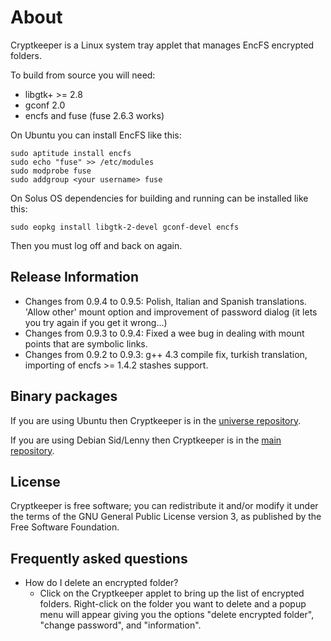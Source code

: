 # About

Cryptkeeper is a Linux system tray applet that manages EncFS encrypted folders.

To build from source you will need:

* libgtk+ >= 2.8
* gconf 2.0
* encfs and fuse (fuse 2.6.3 works)

On Ubuntu you can install EncFS like this:

```
sudo aptitude install encfs
sudo echo "fuse" >> /etc/modules
sudo modprobe fuse
sudo addgroup <your username> fuse
```

On Solus OS dependencies for building and running can be installed like this:

```
sudo eopkg install libgtk-2-devel gconf-devel encfs
```

Then you must log off and back on again.

## Release Information

* Changes from 0.9.4 to 0.9.5: Polish, Italian and Spanish translations. 'Allow other' mount option and improvement of password dialog (it lets you try again if you get it wrong...)
* Changes from 0.9.3 to 0.9.4: Fixed a wee bug in dealing with mount points that are symbolic links.
* Changes from 0.9.2 to 0.9.3: g++ 4.3 compile fix, turkish translation, importing of encfs >= 1.4.2 stashes support.

## Binary packages

If you are using Ubuntu then Cryptkeeper is in the [universe repository](http://archive.ubuntu.com/ubuntu/pool/universe/c/cryptkeeper/).

If you are using Debian Sid/Lenny then Cryptkeeper is in the [main repository](http://ftp.debian.org/debian/pool/main/c/cryptkeeper/).

## License

Cryptkeeper is free software; you can redistribute it and/or modify it under the terms of the GNU General Public License version 3, as published by the Free Software Foundation.

## Frequently asked questions

* How do I delete an encrypted folder?
  * Click on the Cryptkeeper applet to bring up the list of encrypted folders. Right-click on the folder you want to delete and a popup menu will appear giving you the options "delete encrypted folder", "change password", and "information".
